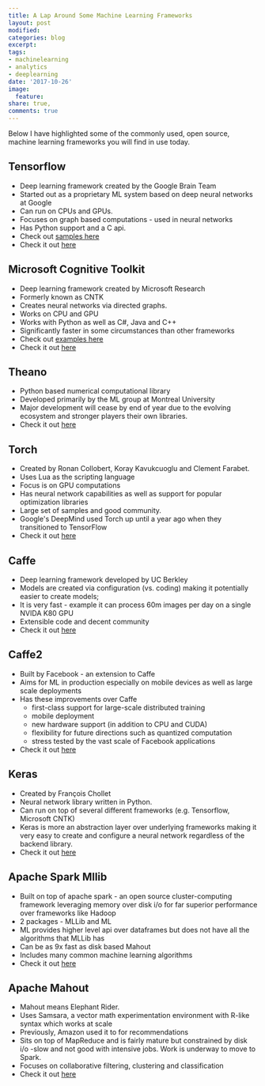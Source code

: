 ```yaml
---
title: A Lap Around Some Machine Learning Frameworks
layout: post
modified: 
categories: blog
excerpt: 
tags:
- machinelearning
- analytics
- deeplearning
date: '2017-10-26'
image:
  feature: 
share: true,
comments: true
---
```


Below I have highlighted some of the commonly used, open source, machine learning frameworks you will find in use today.

## Tensorflow
  * Deep learning framework created by the Google Brain Team 
  * Started out as a proprietary ML system based on deep neural networks at Google
  * Can run on CPUs and GPUs.
  * Focuses on graph based computations - used in neural networks
  * Has Python support and a C api.
  * Check out [samples here](https://learningtensorflow.com/examples/)
  * Check it out [here](https://www.tensorflow.org/get_started/)
  
## Microsoft Cognitive Toolkit
  * Deep learning framework created by Microsoft Research
  * Formerly known as CNTK
  * Creates neural networks via directed graphs.
  * Works on CPU and GPU
  * Works with Python as well as C#, Java and C++
  * Significantly faster in some circumstances than other frameworks
  * Check out [examples here](https://docs.microsoft.com/en-us/cognitive-toolkit/Examples)
  * Check it out [here](https://docs.microsoft.com/en-us/cognitive-toolkit/getting-started)

## Theano
  * Python based numerical computational library
  * Developed primarily by the ML group at Montreal University
  * Major development will cease by end of year due to the evolving ecosystem and stronger players their own libraries.
  * Check it out [here](http://deeplearning.net/software/theano/)

## Torch
  * Created by Ronan Collobert, Koray Kavukcuoglu and Clement Farabet. 
  * Uses Lua as the scripting language
  * Focus is on GPU computations
  * Has neural network capabilities as well as support for popular optimization libraries 
  * Large set of samples and good community.
  * Google's DeepMind used Torch up until a year ago  when they transitioned to TensorFlow
  * Check it out [here]( http://torch.ch/)
  
## Caffe
  * Deep learning framework developed by UC Berkley
  * Models are created via configuration (vs. coding) making it potentially easier to create models;
  * It is very fast - example it can process 60m images per day on a single NVIDA K80 GPU
  * Extensible code and decent community
  * Check it out [here](http://caffe.berkeleyvision.org/)
  
## Caffe2
  * Built by Facebook - an extension to Caffe
  * Aims for ML in production especially on mobile devices as well as large scale deployments
  * Has these improvements over Caffe
    * first-class support for large-scale distributed training
    * mobile deployment
    * new hardware support (in addition to CPU and CUDA)
    * flexibility for future directions such as quantized computation
    * stress tested by the vast scale of Facebook applications
  * Check it out [here](https://caffe2.ai/)
  
## Keras
  * Created by François Chollet
  * Neural network library written in Python.
  * Can run on top of several different frameworks (e.g. Tensorflow, Microsoft CNTK)
  * Keras is more an abstraction layer over underlying frameworks making it very easy to create and configure a neural network regardless of the backend library.
  * Check it out [here](https://keras.io/)
  
## Apache Spark Mllib
  * Built on top of apache spark - an open source cluster-computing framework leveraging memory over disk i/o for far superior performance over frameworks like Hadoop
  * 2 packages - MLLib and ML
  * ML provides higher level api over dataframes but does not have all the algorithms that MLLib has
  * Can be as 9x fast as disk based Mahout
  * Includes many common machine learning algorithms
  * Check it out [here](https://spark.apache.org/mllib/)
  
## Apache Mahout
  * Mahout means Elephant Rider.
  * Uses Samsara, a vector math experimentation environment with R-like syntax which works at scale
  * Previously, Amazon used it to for recommendations
  * Sits on top of MapReduce and is fairly mature but constrained by disk i/o  -slow and not good with intensive jobs. Work is underway to move to Spark.
  * Focuses on collaborative filtering, clustering and classification
  * Check it out [here](http://mahout.apache.org/)

